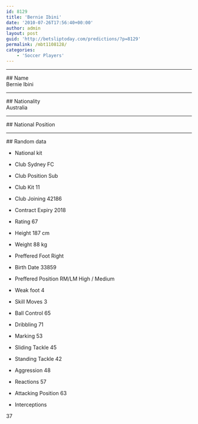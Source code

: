 ```yaml
---
id: 8129
title: 'Bernie Ibini'
date: '2010-07-26T17:56:40+00:00'
author: admin
layout: post
guid: 'http://betsliptoday.com/predictions/?p=8129'
permalink: /mbt1108128/
categories:
    - 'Soccer Players'
---
```


- - - - - -

\## Name  
 Bernie Ibini

- - - - - -

\## Nationality  
 Australia

- - - - - -

\## National Position

- - - - - -

\## Random data

- National kit
- Club
 Sydney FC

- Club Position
 Sub

- Club Kit
 11

- Club Joining
 42186

- Contract Expiry
 2018

- Rating
 67

- Height
 187 cm

- Weight
 88 kg

- Preffered Foot
 Right

- Birth Date
 33859

- Preffered Position
 RM/LM High / Medium

- Weak foot
 4

- Skill Moves
 3

- Ball Control
 65

- Dribbling
 71

- Marking
 53

- Sliding Tackle
 45

- Standing Tackle
 42

- Aggression
 48

- Reactions
 57

- Attacking Position
 63

- Interceptions

 37
